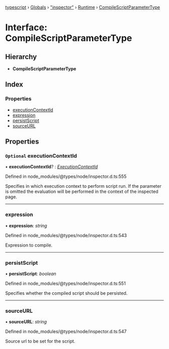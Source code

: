 [typescript](../README.md) › [Globals](../globals.md) › ["inspector"](../modules/_inspector_.md) › [Runtime](../modules/_inspector_.runtime.md) › [CompileScriptParameterType](_inspector_.runtime.compilescriptparametertype.md)

# Interface: CompileScriptParameterType

## Hierarchy

* **CompileScriptParameterType**

## Index

### Properties

* [executionContextId](_inspector_.runtime.compilescriptparametertype.md#optional-executioncontextid)
* [expression](_inspector_.runtime.compilescriptparametertype.md#expression)
* [persistScript](_inspector_.runtime.compilescriptparametertype.md#persistscript)
* [sourceURL](_inspector_.runtime.compilescriptparametertype.md#sourceurl)

## Properties

### `Optional` executionContextId

• **executionContextId**? : *[ExecutionContextId](../modules/_inspector_.runtime.md#executioncontextid)*

Defined in node_modules/@types/node/inspector.d.ts:555

Specifies in which execution context to perform script run. If the parameter is omitted the evaluation will be performed in the context of the inspected page.

___

###  expression

• **expression**: *string*

Defined in node_modules/@types/node/inspector.d.ts:543

Expression to compile.

___

###  persistScript

• **persistScript**: *boolean*

Defined in node_modules/@types/node/inspector.d.ts:551

Specifies whether the compiled script should be persisted.

___

###  sourceURL

• **sourceURL**: *string*

Defined in node_modules/@types/node/inspector.d.ts:547

Source url to be set for the script.
